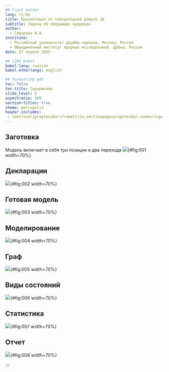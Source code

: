 ```yaml
---
## Front matter
lang: ru-RU
title: Презентация по лабораторной работе 10 
subtitle: Задача об обедающих мудрецах
author:
  - Сидорова Н.А.
institute:
  - Российский университет дружбы народов, Москва, Россия
  - Объединённый институт ядерных исследований, Дубна, Россия
date: 07 апреля 2025

## i18n babel
babel-lang: russian
babel-otherlangs: english

## Formatting pdf
toc: false
toc-title: Содержание
slide_level: 2
aspectratio: 169
section-titles: true
theme: metropolis
header-includes:
 - \metroset{progressbar=frametitle,sectionpage=progressbar,numbering=fraction}
---
```


## Заготовка

Модель включает в себя три позиции и два перехода
![](image/1.JPG){#fig:001 width=70%}

## Декларации

![](image/2.JPG){#fig:002 width=70%}

## Готовая модель

![](image/3.JPG){#fig:003 width=70%}

## Моделирование

![](image/4.JPG){#fig:004 width=70%}

## Граф

![](image/5.JPG){#fig:005 width=70%}

## Виды состояний

![](image/6.JPG){#fig:006 width=70%}

## Статистика

![](image/7.JPG){#fig:007 width=70%}

## Отчет

![](image/8.JPG){#fig:008 width=70%}
 
:::


